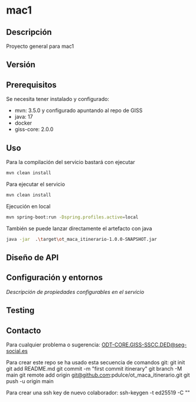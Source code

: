 # mac1

## Descripción
Proyecto general para mac1


## Versión

## Prerequisitos

Se necesita tener instalado y configurado:
- mvn: 3.5.0 y configurado apuntando al repo de GISS
- java: 17
- docker
- giss-core: 2.0.0


## Uso

Para la compilación del servicio bastará con ejecutar
```bash
mvn clean install
```

Para ejecutar el servicio 

```bash
mvn clean install
```

Ejecución en local
```bash
mvn spring-boot:run -Dspring.profiles.active=local
```

También se puede lanzar directamente el artefacto con java
```bash
java -jar  .\target\ot_maca_itinerario-1.0.0-SNAPSHOT.jar
```



## Diseño de API 


## Configuración y entornos

_Descripción de propiedades configurables en el servicio_

## Testing

## Contacto

Para cualquier problema o sugerencia: [ODT-CORE.GISS-SSCC.DED@seg-social.es](mailto:ODT-CORE.GISS-SSCC.DED@seg-social.es)

Para crear este repo se ha usado esta secuencia de comandos git:
git init
git add README.md
git commit -m "first commit itinerary"
git branch -M main
git remote add origin git@github.com:pdulce/ot_maca_itinerario.git
git push -u origin main

Para crear una ssh key de nuevo colaborador:
ssh-keygen -t ed25519 -C "<mail-colaborador>"